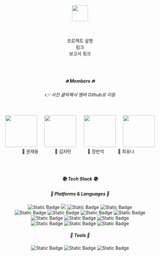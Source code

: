 <div align="center">

<img src="http://www.lost-and-found.store/images/common/logo.png" height="50px"/>
<br><br><br><br>

<div>프로젝트 설명</div>
<div>링크</div>
<div>보고서 링크</div>

<br><br>
##### 🔥 Members 🔥
###### 👉 사진 클릭해서 멤버 Github로 이동
<br>
<div>
  <a href="https://github.com/woongdam777"><img src="https://drive.google.com/uc?export=view&id=1obJhbrliRXSR4cWQW-wOgL2fZkSS6bgn" height="100px"></a>
  &nbsp;&nbsp;&nbsp;&nbsp;
  <a href="https://github.com/alittlebitJ"><img src="https://drive.google.com/uc?export=view&id=1WI2b1Et5gKmRZiX6WvGPP0s5VtoK3oNU" height="100px"></a>
  &nbsp;&nbsp;&nbsp;&nbsp;
  <a href="https://github.com/peter9217"><img src="https://drive.google.com/uc?export=view&id=1su4JyZxxdysnjG3Ru6GtaXXmQmoPF-pC" height="100px"></a>
  &nbsp;&nbsp;&nbsp;&nbsp;
  <a href="https://github.com/cyunanne"><img src="https://drive.google.com/uc?export=view&id=16JUrOcb7vp0qErIuzz65Bdj8bAigLpTC" height="100px"></a>
</div>
💜 권재웅 &nbsp;&nbsp;&nbsp;&nbsp;&nbsp;&nbsp;&nbsp;&nbsp;&nbsp;&nbsp;&nbsp;
💜 김자민 &nbsp;&nbsp;&nbsp;&nbsp;&nbsp;&nbsp;&nbsp;&nbsp;&nbsp;&nbsp;&nbsp;
💜 장반석 &nbsp;&nbsp;&nbsp;&nbsp;&nbsp;&nbsp;&nbsp;&nbsp;&nbsp;
💜 최유나 &nbsp;&nbsp;







<br><br>
##### 📚 Tech Stack 📚

##### 🔹 Platforms & Languages 🔹
<div>
  <img alt="Static Badge" src="https://img.shields.io/badge/Spring%20Boot-6DB33F?logo=springboot&logoColor=white">
  <img src="https://img.shields.io/badge/Java-007396?style=flat&logo=OpenJDK&logoColor=white"/>
  <img alt="Static Badge" src="https://img.shields.io/badge/Thymeleaf-%23005F0F?logo=thymeleaf&logoColor=white">
  <img alt="Static Badge" src="https://img.shields.io/badge/MySql-4479A1?logo=mysql&logoColor=white">
</div>
<div> 
  <img alt="Static Badge" src="https://img.shields.io/badge/HTML5-%23E34F26?logo=html5&logoColor=white">
  <img alt="Static Badge" src="https://img.shields.io/badge/CSS3-%231572B6?logo=css3&logoColor=white">
  <img alt="Static Badge" src="https://img.shields.io/badge/JavaScript-%23F7DF1E?logo=javascript&logoColor=white">
  <img alt="Static Badge" src="https://img.shields.io/badge/jQuery-%230769AD?logo=jquery&logoColor=white">
</div>
<div>
  <img alt="Static Badge" src="https://img.shields.io/badge/KakaoAPI-%23FFCD00?logo=kakao&logoColor=white">
  <img alt="Static Badge" src="https://img.shields.io/badge/Chart.js-%23FF6384?logo=chartdotjs&logoColor=white">
  <img alt="Static Badge" src="https://img.shields.io/badge/PortOne-%23F36633?link=https%3A%2F%2Fportone.io%2Fkorea%2Fko">

</div>
<div>
  <img alt="Static Badge" src="https://img.shields.io/badge/AWS-%23232F3E?logo=amazonaws&logoColor=white">
  <img alt="Static Badge" src="https://img.shields.io/badge/AmazonS3-%23569A31?logo=amazons3&logoColor=white">
  <img alt="Static Badge" src="https://img.shields.io/badge/AmazonEC2-%23FF9900?logo=amazonec2&logoColor=white">
</div>

##### 🔸 Tools 🔸
<div>
  <img alt="Static Badge" src="https://img.shields.io/badge/Eclipse-%232C2255?logo=eclipseide&logoColor=white">
  <img alt="Static Badge" src="https://img.shields.io/badge/VS%20Code-%23007ACC?logo=visualstudiocode&logoColor=white">
  <img alt="Static Badge" src="https://img.shields.io/badge/GitHub-%23181717?logo=github&logoColor=white">
</div>
  
</div>

